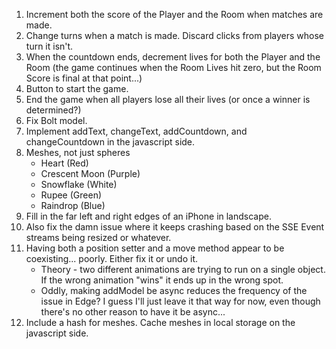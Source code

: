 1. Increment both the score of the Player and the Room when matches are made.
2. Change turns when a match is made. Discard clicks from players whose turn it isn't.
3. When the countdown ends, decrement lives for both the Player and the Room (the game continues when the Room Lives hit zero, but the Room Score is final at that point...)
4. Button to start the game.
5. End the game when all players lose all their lives (or once a winner is determined?) 
6. Fix Bolt model.
7. Implement addText, changeText, addCountdown, and changeCountdown in the javascript side.
8. Meshes, not just spheres
    * Heart (Red)
    * Crescent Moon (Purple)
    * Snowflake (White)
    * Rupee (Green)
    * Raindrop (Blue)
9. Fill in the far left and right edges of an iPhone in landscape.
10. Also fix the damn issue where it keeps crashing based on the SSE Event streams being resized or whatever.
11. Having both a position setter and a move method appear to be coexisting... poorly. Either fix it or undo it.
    * Theory - two different animations are trying to run on a single object. If the wrong animation "wins" it ends up in the wrong spot.
    * Oddly, making addModel be async reduces the frequency of the issue in Edge? I guess I'll just leave it that way for now, even though there's no other reason to have it be async...
12. Include a hash for meshes. Cache meshes in local storage on the javascript side.